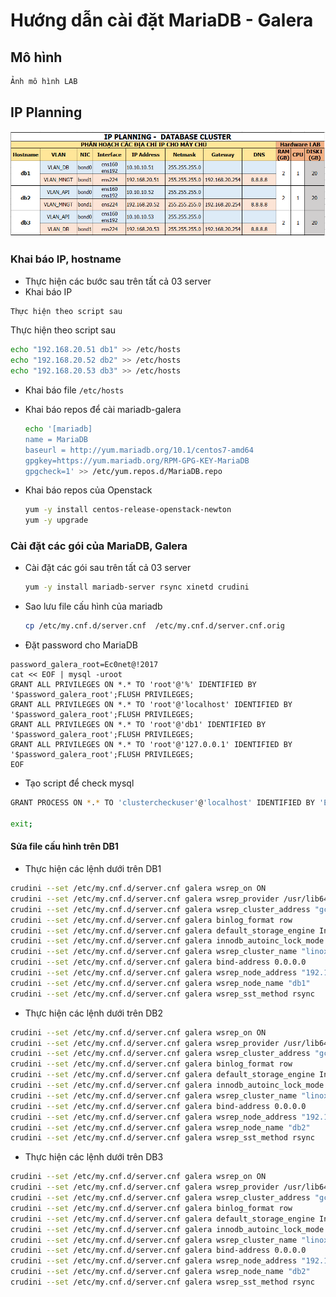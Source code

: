 # Hướng dẫn cài đặt MariaDB - Galera

## Mô hình
```sh
Ảnh mô hình LAB
```

## IP Planning
![DB_IP_Planning.png](../images/DB_IP_Planning.png)

### Khai báo IP, hostname
- Thực hiện các bước sau trên tất cả 03 server 
- Khai báo IP 
```sh
Thực hiện theo script sau
```
Thực hiện theo script sau
  ```sh 
  echo "192.168.20.51 db1" >> /etc/hosts
  echo "192.168.20.52 db2" >> /etc/hosts
  echo "192.168.20.53 db3" >> /etc/hosts
  ```
- Khai báo file `/etc/hosts`


- Khai báo repos để cài mariadb-galera 
  ```sh
  echo '[mariadb]
  name = MariaDB
  baseurl = http://yum.mariadb.org/10.1/centos7-amd64
  gpgkey=https://yum.mariadb.org/RPM-GPG-KEY-MariaDB
  gpgcheck=1' >> /etc/yum.repos.d/MariaDB.repo
  ```

- Khai báo repos của Openstack
  ```sh
  yum -y install centos-release-openstack-newton
  yum -y upgrade
  ```

### Cài đặt các gói của MariaDB, Galera
- Cài đặt các gói sau trên tất cả 03 server 
  ```sh
  yum -y install mariadb-server rsync xinetd crudini
  ```

- Sao lưu file cấu hình của mariadb
  ```sh
  cp /etc/my.cnf.d/server.cnf  /etc/my.cnf.d/server.cnf.orig
  ```
  
- Đặt password cho MariaDB
```
password_galera_root=Ec0net@!2017
cat << EOF | mysql -uroot
GRANT ALL PRIVILEGES ON *.* TO 'root'@'%' IDENTIFIED BY '$password_galera_root';FLUSH PRIVILEGES;
GRANT ALL PRIVILEGES ON *.* TO 'root'@'localhost' IDENTIFIED BY '$password_galera_root';FLUSH PRIVILEGES;
GRANT ALL PRIVILEGES ON *.* TO 'root'@'db1' IDENTIFIED BY '$password_galera_root';FLUSH PRIVILEGES;
GRANT ALL PRIVILEGES ON *.* TO 'root'@'127.0.0.1' IDENTIFIED BY '$password_galera_root';FLUSH PRIVILEGES;
EOF
````

- Tạo script để check mysql

```sh
GRANT PROCESS ON *.* TO 'clustercheckuser'@'localhost' IDENTIFIED BY 'Ec0net@!2017'; FLUSH PRIVILEGES;

exit;
```



  
#### Sửa file cấu hình trên DB1
- Thực hiện các lệnh dưới trên DB1 

```sh
crudini --set /etc/my.cnf.d/server.cnf galera wsrep_on ON
crudini --set /etc/my.cnf.d/server.cnf galera wsrep_provider /usr/lib64/galera/libgalera_smm.so
crudini --set /etc/my.cnf.d/server.cnf galera wsrep_cluster_address "gcomm://192.168.20.51,192.168.20.52,192.168.20.53" 
crudini --set /etc/my.cnf.d/server.cnf galera binlog_format row
crudini --set /etc/my.cnf.d/server.cnf galera default_storage_engine InnoDB
crudini --set /etc/my.cnf.d/server.cnf galera innodb_autoinc_lock_mode 2
crudini --set /etc/my.cnf.d/server.cnf galera wsrep_cluster_name "linoxide_cluster"
crudini --set /etc/my.cnf.d/server.cnf galera bind-address 0.0.0.0
crudini --set /etc/my.cnf.d/server.cnf galera wsrep_node_address "192.168.20.51"
crudini --set /etc/my.cnf.d/server.cnf galera wsrep_node_name "db1"
crudini --set /etc/my.cnf.d/server.cnf galera wsrep_sst_method rsync
```

- Thực hiện các lệnh dưới trên DB2

```sh
crudini --set /etc/my.cnf.d/server.cnf galera wsrep_on ON
crudini --set /etc/my.cnf.d/server.cnf galera wsrep_provider /usr/lib64/galera/libgalera_smm.so
crudini --set /etc/my.cnf.d/server.cnf galera wsrep_cluster_address "gcomm://192.168.20.51,192.168.20.52,192.168.20.53" 
crudini --set /etc/my.cnf.d/server.cnf galera binlog_format row
crudini --set /etc/my.cnf.d/server.cnf galera default_storage_engine InnoDB
crudini --set /etc/my.cnf.d/server.cnf galera innodb_autoinc_lock_mode 2
crudini --set /etc/my.cnf.d/server.cnf galera wsrep_cluster_name "linoxide_cluster"
crudini --set /etc/my.cnf.d/server.cnf galera bind-address 0.0.0.0
crudini --set /etc/my.cnf.d/server.cnf galera wsrep_node_address "192.168.20.52"
crudini --set /etc/my.cnf.d/server.cnf galera wsrep_node_name "db2"
crudini --set /etc/my.cnf.d/server.cnf galera wsrep_sst_method rsync
```

- Thực hiện các lệnh dưới trên DB3
```sh
crudini --set /etc/my.cnf.d/server.cnf galera wsrep_on ON
crudini --set /etc/my.cnf.d/server.cnf galera wsrep_provider /usr/lib64/galera/libgalera_smm.so
crudini --set /etc/my.cnf.d/server.cnf galera wsrep_cluster_address "gcomm://192.168.20.51,192.168.20.52,192.168.20.53" 
crudini --set /etc/my.cnf.d/server.cnf galera binlog_format row
crudini --set /etc/my.cnf.d/server.cnf galera default_storage_engine InnoDB
crudini --set /etc/my.cnf.d/server.cnf galera innodb_autoinc_lock_mode 2
crudini --set /etc/my.cnf.d/server.cnf galera wsrep_cluster_name "linoxide_cluster"
crudini --set /etc/my.cnf.d/server.cnf galera bind-address 0.0.0.0
crudini --set /etc/my.cnf.d/server.cnf galera wsrep_node_address "192.168.20.53"
crudini --set /etc/my.cnf.d/server.cnf galera wsrep_node_name "db2"
crudini --set /etc/my.cnf.d/server.cnf galera wsrep_sst_method rsync
```



